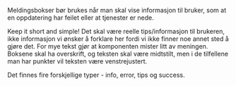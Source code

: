 Meldingsbokser bør brukes når man skal vise informasjon til bruker, som at en oppdatering har feilet eller at tjenester er
nede.

Keep it short and simple! Det skal være reelle tips/informasjon til brukeren, ikke informasjon vi ønsker å forklare her
fordi vi ikke finner noe annet sted å gjøre det. For mye tekst gjør at komponenten mister litt av meningen. Boksene
skal ha overskrift, og teksten skal være midtstilt, men i de tilfellene man har punkter vil teksten være venstrejustert.

Det finnes fire forskjellige typer - info, error, tips og success.
